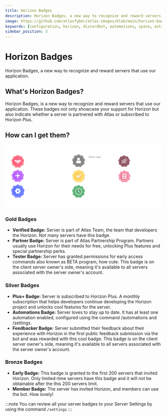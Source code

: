 ```yaml
---
title: Horizon Badges
description: Horizon Badges, a new way to recognize and reward servers that use our application.
image: https://github.com/atlasfyber/atlas-images/blob/main/horizon-badges.jpg?raw=true
keywords: [configuration, horizon, discordbot, automations, space, astronomy, settings]
sidebar_position: 3
---
```

# Horizon Badges
Horizon Badges, a new way to recognize and reward servers that use our application.

## What's Horizon Badges?
Horizon Badges, is a new way to recognize and reward servers that use our application. These badges not only showcase your support for Horizon but also indicate whether a server is partnered with Atlas or subscribed to Horizon Plus.

## How can I get them?

![Badges](https://github.com/atlasfyber/atlas-images/blob/main/horizon-badges-info.png?raw=true)

### Gold Badges
- **Verified Badge:** Server is part of Atlas Team, the team that developers the Horizon. Not many servers have this badge.
- **Partner Badge:** Server is part of Atlas Partnership Program. Partners usually use Horizon for their needs for free, unlocking Plus features and special partnership perks.
- **Tester Badge:** Server has granted permissions for early access commands also known as BETA program, how cute. This badge is on the client server owner's side, meaning it's available to all servers associated with the server owner's account.
### Silver Badges
- **Plus+ Badge:** Server is subscribed to Horizon Plus. A monthly subscription that helps developers continue developing the Horizon project and unlocks cool features for the server.
- **Automations Badge:** Server loves to stay up to date. It has at least one automation enabled, configured using the command /automations and /settings.
- **Feedbacker Badge:** Server submitted their feedback about their experience with Horizon in the first public feedback submission via the bot and was rewarded with this cool badge. This badge is on the client server owner's side, meaning it's available to all servers associated with the server owner's account.
### Bronze Badges
- **Early Badge:** This badge is granted to the first 200 servers that invited Horizon. Only limited-time servers have this badge and it will not be obtainable after the this 200 servers limit.
- **Member Badge:** The server has invited Horizon, and members can use the bot. How lovely!

:::note
You can review all your server badges to your Server Settings by using the command `/settings`
:::
